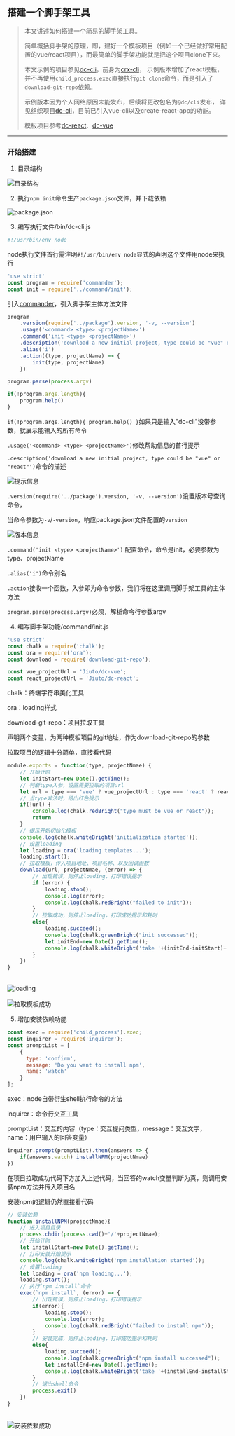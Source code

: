 ## 搭建一个脚手架工具

> 本文讲述如何搭建一个简易的脚手架工具。
>
> 简单概括脚手架的原理，即，建好一个模板项目（例如一个已经做好常用配置的vue/react项目），而最简单的脚手架功能就是把这个项目clone下来。
>
> 本文示例的项目参见[dc-cli](https://github.com/Jiuto/dc-cli)，前身为[crx-cli](https://www.npmjs.com/package/crx-cli)，
> 示例版本增加了react模板，并不再使用`child_process.exec`直接执行`git clone`命令，而是引入了`download-git-repo`依赖。
>
> 示例版本因为个人网络原因未能发布，后续将更改包名为`@dc/cli`发布，
> 详见组织项目[dc-cli](https://github.com/dc-ken-jiu/dc-cli)，目前已引入vue-cli以及create-react-app的功能。
>
> 模板项目参考[dc-react](https://github.com/dc-ken-jiu/dc-react)、[dc-vue](https://github.com/dc-ken-jiu/dc-vue)

---

### 开始搭建

1. 目录结构

<img :src="$withBase('/imgs/else/cli/file.png')" alt="目录结构">

2. 执行`npm init`命令生产`package.json`文件，并下载依赖

<img :src="$withBase('/imgs/else/cli/package.png')" alt="package.json">

3. 编写执行文件/bin/dc-cli.js

``` js
#!/usr/bin/env node
```

node执行文件首行需注明`#!/usr/bin/env node`显式的声明这个文件用node来执行

``` js
'use strict'
const program = require('commander');
const init = require('../command/init');
```

引入[commander](https://github.com/tj/commander.js/blob/HEAD/Readme_zh-CN.md)，引入脚手架主体方法文件

``` js
program
    .version(require('../package').version, '-v, --version')
    .usage('<command> <type> <projectName>')
    .command('init <type> <projectName>')
    .description('download a new initial project, type could be "vue" or "react"')
    .alias('i')
    .action((type, projectName) => {
        init(type, projectName)
    })

program.parse(process.argv)

if(!program.args.length){
    program.help()
}
```

`if(!program.args.length){ program.help() }`如果只是输入"dc-cli"没带参数，就展示能输入的所有命令

`.usage('<command> <type> <projectName>')`修改帮助信息的首行提示

`.description('download a new initial project, type could be "vue" or "react"')`命令的描述

<img :src="$withBase('/imgs/else/cli/dc-cli.png')" alt="提示信息">

`.version(require('../package').version, '-v, --version')`设置版本号查询命令，

当命令参数为`-v`/`-version`，响应package.json文件配置的`version`

<img :src="$withBase('/imgs/else/cli/dc-cli-v.png')" alt="版本信息">

`.command('init <type> <projectName>')` 配置命令，命令是init，必要参数为type、projectName

`.alias('i')`命令别名

`.action`接收一个函数，入参即为命令参数，我们将在这里调用脚手架工具的主体方法

`program.parse(process.argv)`必须，解析命令行参数argv

4. 编写脚手架功能/command/init.js

``` js
'use strict'
const chalk = require('chalk');
const ora = require('ora');
const download = require('download-git-repo');

const vue_projectUrl = 'Jiuto/dc-vue';
const react_projectUrl = 'Jiuto/dc-react';
```

chalk：终端字符串美化工具

ora：loading样式

download-git-repo：项目拉取工具

声明两个变量，为两种模板项目的git地址，作为download-git-repo的参数

拉取项目的逻辑十分简单，直接看代码

``` js
module.exports = function(type, projectNmae) {
    // 开始计时
    let initStart=new Date().getTime();
    // 判断type入参，设置需要拉取的项目url
    let url = type === 'vue' ? vue_projectUrl : type === 'react' ? react_projectUrl : '';
    // 当type非法时，给出红色提示
    if(!url) {
        console.log(chalk.redBright("type must be vue or react"));
        return
    }
    // 提示开始初始化模板
    console.log(chalk.whiteBright('initialization started'));
    // 设置loading
    let loading = ora('loading templates...');
    loading.start();
    // 拉取模板，传入项目地址、项目名称、以及回调函数
    download(url, projectNmae, (error) => {
        // 出现错误，则停止loading，打印错误提示
        if (error) {
            loading.stop();
            console.log(error);
            console.log(chalk.redBright("failed to init"));
        }
        // 拉取成功，则停止loading，打印成功提示和耗时
        else{
            loading.succeed();
            console.log(chalk.greenBright("init successed"));
            let initEnd=new Date().getTime();
            console.log(chalk.whiteBright('take '+(initEnd-initStart)+'ms to init'));            
        }
    })
}
```

<br>
<img :src="$withBase('/imgs/else/cli/loading.png')" alt="loading">
<br>
<br>
<img :src="$withBase('/imgs/else/cli/init.png')" alt="拉取模板成功">

5. 增加安装依赖功能

``` js
const exec = require('child_process').exec;
const inquirer = require('inquirer');
const promptList = [
    {
      type: 'confirm',
      message: 'Do you want to install npm',
      name: 'watch'
    }
];
```

exec：node自带衍生shell执行命令的方法

inquirer：命令行交互工具

promptList：交互的内容（type：交互提问类型，message：交互文字，name：用户输入的回答变量）

``` js
inquirer.prompt(promptList).then(answers => {
    if(answers.watch) installNPM(projectNmae)
})
```

在项目拉取成功代码下方加入上述代码，当回答的watch变量判断为真，则调用安装npm方法并传入项目名

安装npm的逻辑仍然直接看代码

``` js
// 安装依赖
function installNPM(projectNmae){
    // 进入项目目录
    process.chdir(process.cwd()+'/'+projectNmae);
    // 开始计时
    let installStart=new Date().getTime();
    // 打印安装开始提示
    console.log(chalk.whiteBright('npm installation started'));
    // 设置loading
    let loading = ora('npm loading...');
    loading.start();    
    // 执行`npm install`命令
    exec(`npm install`, (error) => {
        // 出现错误，则停止loading，打印错误提示
        if(error){
            loading.stop();
            console.log(error);
            console.log(chalk.redBright("failed to install npm"));
        }
        // 安装完成，则停止loading，打印成功提示和耗时
        else{
            loading.succeed();
            console.log(chalk.greenBright("npm install successed"));
            let installEnd=new Date().getTime();
            console.log(chalk.whiteBright('take '+(installEnd-installStart)+'ms to install npm'));
        }
        // 退出shell命令
        process.exit()
    })
}
```

<br>
<img :src="$withBase('/imgs/else/cli/npm.png')" alt="安装依赖成功">
